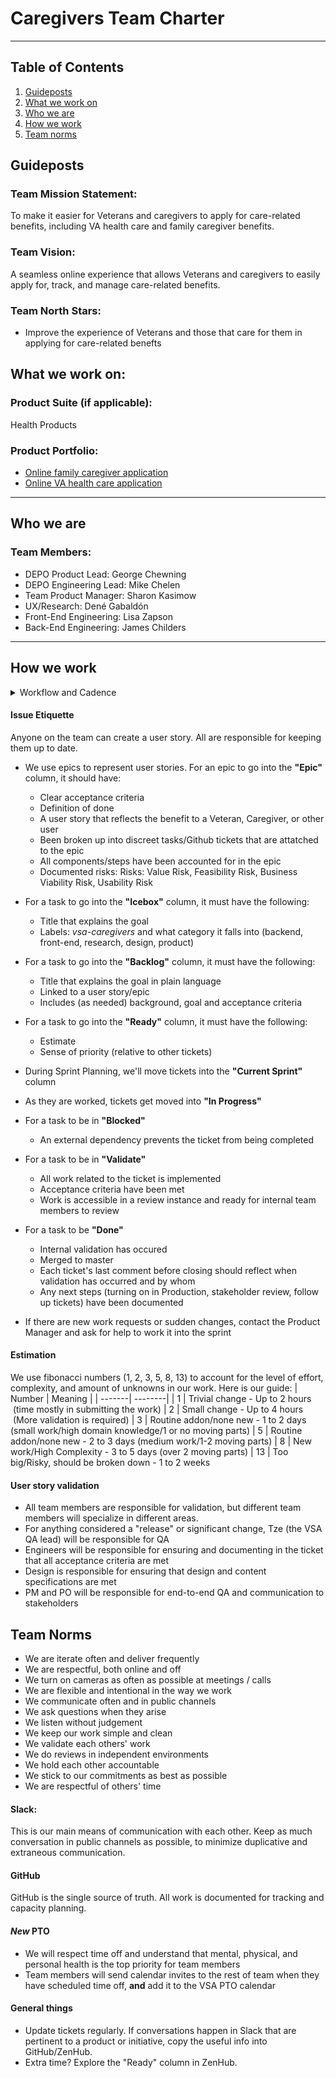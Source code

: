 # Caregivers Team Charter
---
## Table of Contents
1. [Guideposts](#guideposts)
2. [What we work on](#what-we-work-on)
3. [Who we are](#who-we-are)
4. [How we work](#how-we-work)
5. [Team norms](#team-norms)

## Guideposts

### Team Mission Statement:
To make it easier for Veterans and caregivers to apply for care-related benefits, including VA health care and family caregiver benefits.

### Team Vision:
A seamless online experience that allows Veterans and caregivers to easily apply for, track, and manage care-related benefits.

### Team North Stars:
- Improve the experience of Veterans and those that care for them in applying for care-related benefts 

## What we work on:

### Product Suite (if applicable): 
Health Products 

### Product Portfolio:
- [Online family caregiver application](https://www.va.gov/family-member-benefits/apply-for-caregiver-assistance-form-10-10cg/)
- [Online VA health care application](https://www.va.gov/health-care/apply/application/introduction)

---

## Who we are

### Team Members:
- DEPO Product Lead: George Chewning
- DEPO Engineering Lead: Mike Chelen
- Team Product Manager: Sharon Kasimow
- UX/Research: Dené Gabaldón
- Front-End Engineering: Lisa Zapson
- Back-End Engineering: James Childers

---

## How we work

<details><summary>Workflow and Cadence</summary>
<p>
   
#### Stand-up
Check in on people and product progress

- Every day @ 11am Eastern
- 30 min
- 3 Question Format: What did you do yesterday? What will you do today? Any impediments?
- We use the daily Slack thread to share any links, questions, and notes that come up

#### Sprint Planning
Outline work to be done this sprint in order to accomplish the team's goals

- 1st Monday of every sprint week @ 3pm ET
- 1 hour
- We'll use labels for each sprint to commit to what's in each sprint


#### Retro
Review accomplishments from prior sprint, what went well, what can be improved, what questions people have, and generate action items.

- 1st Wednesday of every sprint @ 11:30ET
- 30 min

#### Grooming
Create, review, estimate, and prioritize backlog items.

- 2nd Wednesday of every sprint, 10:00am
- 1 hour

</p>
</details>

#### Issue Etiquette
Anyone on the team can create a user story. All are responsible for keeping them up to date.

- We use epics to represent user stories. For an epic to go into the **"Epic"** column, it should have:
    - Clear acceptance criteria
    - Definition of done  
    - A user story that reflects the benefit to a Veteran, Caregiver, or other user
    - Been broken up into discreet tasks/Github tickets that are attatched to the epic
    - All components/steps have been accounted for in the epic
    - Documented risks: Risks: Value Risk, Feasibility Risk, Business Viability Risk, Usability Risk

- For a task to go into the **"Icebox"** column, it must have the following:
   - Title that explains the goal
   - Labels: _vsa-caregivers_ and what category it falls into (backend, front-end, research, design, product)

- For a task to go into the **"Backlog"** column, it must have the following:
   - Title that explains the goal in plain language
   - Linked to a user story/epic
   - Includes (as needed) background, goal and acceptance criteria   

- For a task to go into the **"Ready"** column, it must have the following:
   - Estimate
   - Sense of priority (relative to other tickets)
   
- During Sprint Planning, we'll move tickets into the **"Current Sprint"** column
- As they are worked, tickets get moved into **"In Progress"**

- For a task to be in **"Blocked"** 
   - An external dependency prevents the ticket from being completed
   
- For a task to be in **"Validate"** 
   - All work related to the ticket is implemented
   - Acceptance criteria have been met
   - Work is accessible in a review instance and ready for internal team members to review

- For a task to be **"Done"** 
   - Internal validation has occured
   - Merged to master
   - Each ticket's last comment before closing should reflect when validation has occurred and by whom
   - Any next steps (turning on in Production, stakeholder review, follow up tickets) have been documented

- If there are new work requests or sudden changes, contact the Product Manager and ask for help to work it into the sprint

#### Estimation
We use fibonacci numbers (1, 2, 3, 5, 8, 13) to account for the level of effort, complexity, and amount of unknowns in our work. Here is our guide:
| Number | Meaning |
| -------| --------|
| 1  | Trivial change - Up to 2 hours  (time mostly in submitting the work)
| 2  | Small change - Up to 4 hours  (More validation is required)
| 3  | Routine addon/none new - 1 to 2 days (small work/high domain knowledge/1 or no moving parts)
| 5  | Routine addon/none new - 2 to 3 days (medium work/1-2 moving parts)
| 8  | New work/High Complexity - 3 to 5 days (over 2 moving parts)
| 13 | Too big/Risky, should be broken down - 1 to 2 weeks


#### User story validation
- All team members are responsible for validation, but different team members will specialize in different areas.
- For anything considered a "release" or significant change, Tze (the VSA QA lead) will be responsible for QA
- Engineers will be responsible for ensuring and documenting in the ticket that all acceptance criteria are met
- Design is responsible for ensuring that design and content specifications are met
- PM and PO will be responsible for end-to-end QA and communication to stakeholders


## Team Norms
- We are iterate often and deliver frequently
- We are respectful, both online and off
- We turn on cameras as often as possible at meetings / calls
- We are flexible and intentional in the way we work
- We communicate often and in public channels
- We ask questions when they arise
- We listen without judgement
- We keep our work simple and clean
- We validate each others' work
- We do reviews in independent environments
- We hold each other accountable
- We stick to our commitments as best as possible
- We are respectful of others' time


#### Slack:

This is our main means of communication with each other. Keep as much conversation in public channels as possible, to minimize duplicative and extraneous communication.

#### GitHub
GitHub is the single source of truth. All work is documented for tracking and capacity planning.

#### *New* PTO
- We will respect time off and understand that mental, physical, and personal health is the top priority for team members
- Team members will send calendar invites to the rest of team when they have scheduled time off, **and** add it to the VSA PTO calendar

#### General things
- Update tickets regularly. If conversations happen in Slack that are pertinent to a product or initiative, copy the useful info into GitHub/ZenHub.
- Extra time? Explore the "Ready" column in ZenHub.
